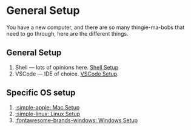 # General Setup

You have a new computer, and there are so many thingie-ma-bobs that need to go through, here are the different things.

## General Setup

1. Shell — lots of opinions here. [Shell Setup](./shell-setup.md)
2. VSCode — IDE of choice. [VSCode Setup](vscode-setup.md).

## Specific OS setup

1. [:simple-apple: Mac Setup](./mac/index.md)
3. [:simple-linux: Linux Setup](./linux/index.md)
2. [:fontawesome-brands-windows: Windows Setup](./windows/index.md)